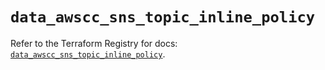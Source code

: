 # `data_awscc_sns_topic_inline_policy`

Refer to the Terraform Registry for docs: [`data_awscc_sns_topic_inline_policy`](https://registry.terraform.io/providers/hashicorp/awscc/0.70.0/docs/data-sources/sns_topic_inline_policy).
